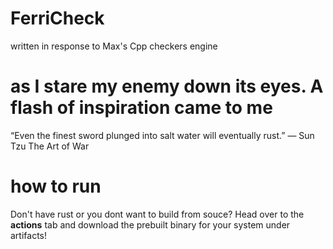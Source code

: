 # FerriCheck
written in response to Max's Cpp checkers engine

# as I stare my enemy down its eyes. A flash of inspiration came to me


“Even the finest sword plunged into salt water will eventually rust.”
― Sun Tzu The Art of War
# how to run
Don't have rust or you dont want to build from souce?
Head over to the **actions** tab and download the prebuilt binary for your system under artifacts!

